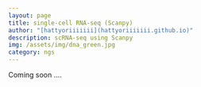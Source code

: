 ```yaml
---
layout: page
title: single-cell RNA-seq (Scanpy)
author: "[hattyoriiiiiii](hattyoriiiiiii.github.io)"
description: scRNA-seq using Scanpy
img: /assets/img/dna_green.jpg
category: ngs
---
```


Coming soon ....